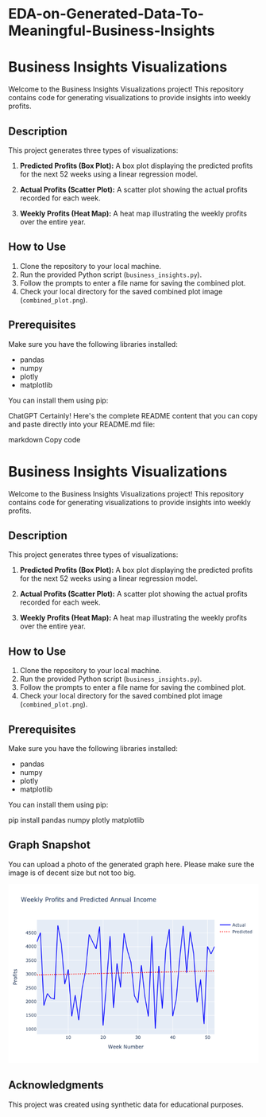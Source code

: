 # EDA-on-Generated-Data-To-Meaningful-Business-Insights

# Business Insights Visualizations

Welcome to the Business Insights Visualizations project! This repository contains code for generating visualizations to provide insights into weekly profits.

## Description

This project generates three types of visualizations:

1. **Predicted Profits (Box Plot):** A box plot displaying the predicted profits for the next 52 weeks using a linear regression model.

2. **Actual Profits (Scatter Plot):** A scatter plot showing the actual profits recorded for each week.

3. **Weekly Profits (Heat Map):** A heat map illustrating the weekly profits over the entire year.

## How to Use

1. Clone the repository to your local machine.
2. Run the provided Python script (`business_insights.py`).
3. Follow the prompts to enter a file name for saving the combined plot.
4. Check your local directory for the saved combined plot image (`combined_plot.png`).

## Prerequisites

Make sure you have the following libraries installed:

- pandas
- numpy
- plotly
- matplotlib

You can install them using pip:


ChatGPT
Certainly! Here's the complete README content that you can copy and paste directly into your README.md file:

markdown
Copy code
# Business Insights Visualizations

Welcome to the Business Insights Visualizations project! This repository contains code for generating visualizations to provide insights into weekly profits.

## Description

This project generates three types of visualizations:

1. **Predicted Profits (Box Plot):** A box plot displaying the predicted profits for the next 52 weeks using a linear regression model.

2. **Actual Profits (Scatter Plot):** A scatter plot showing the actual profits recorded for each week.

3. **Weekly Profits (Heat Map):** A heat map illustrating the weekly profits over the entire year.

## How to Use

1. Clone the repository to your local machine.
2. Run the provided Python script (`business_insights.py`).
3. Follow the prompts to enter a file name for saving the combined plot.
4. Check your local directory for the saved combined plot image (`combined_plot.png`).

## Prerequisites

Make sure you have the following libraries installed:

- pandas
- numpy
- plotly
- matplotlib

You can install them using pip:

pip install pandas numpy plotly matplotlib

## Graph Snapshot

You can upload a photo of the generated graph here. Please make sure the image is of decent size but not too big.

![Graph Snapshot](plotData.png)

## Acknowledgments

This project was created using synthetic data for educational purposes.
